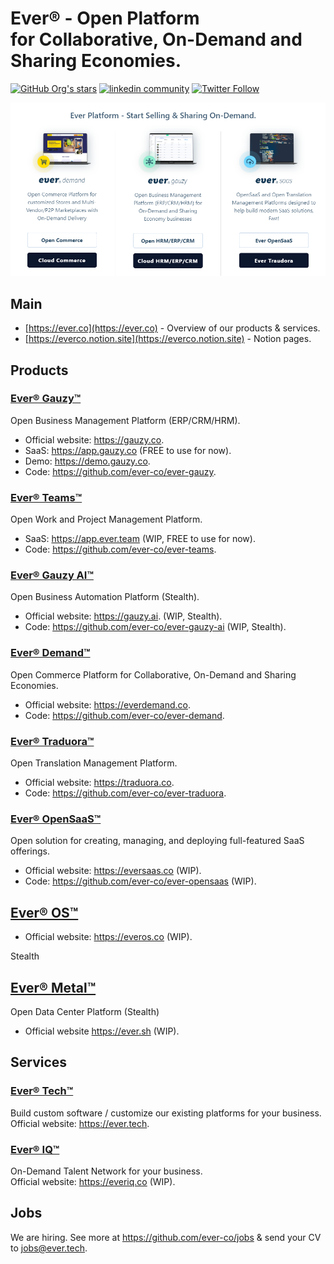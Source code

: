 # Ever® - Open Platform <br> for Collaborative, On-Demand and Sharing Economies.

<a href="https://github.com/ever-co"><img alt="GitHub Org's stars" src="https://img.shields.io/github/stars/ever-co?style=social"></a>
<a href="https://www.linkedin.com/company/everhq"><img src="https://img.shields.io/badge/LinkedIn-white?logo=linkedin&style=social" alt="linkedin community"></a>
<a href="https://twitter.com/everplatform"><img alt="Twitter Follow" src="https://img.shields.io/twitter/follow/everplatform?style=social"></a>

![Our Products](https://github.com/ever-co/.github/raw/develop/assets/images/ever_products.png)

## Main

- [https://ever.co](https://ever.co) - Overview of our products & services.
- [https://everco.notion.site](https://everco.notion.site) - Notion pages.

## Products

### [Ever® Gauzy™](https://github.com/ever-co/ever-gauzy)  

Open Business Management Platform (ERP/CRM/HRM).  

- Official website: <https://gauzy.co>.  
- SaaS: <https://app.gauzy.co> (FREE to use for now).  
- Demo: <https://demo.gauzy.co>.  
- Code: <https://github.com/ever-co/ever-gauzy>.

### [Ever® Teams™](https://github.com/ever-co/ever-teams)  

Open Work and Project Management Platform.  

- SaaS: <https://app.ever.team> (WIP, FREE to use for now).  
- Code: <https://github.com/ever-co/ever-teams>.

### [Ever® Gauzy AI™](https://github.com/ever-co/ever-gauzy-ai)  

Open Business Automation Platform (Stealth).  

- Official website: <https://gauzy.ai>. (WIP, Stealth).   
- Code: <https://github.com/ever-co/ever-gauzy-ai> (WIP, Stealth).  

### [Ever® Demand™](https://github.com/ever-co/ever-demand)  

Open Commerce Platform for Collaborative, On-Demand and Sharing Economies.  

- Official website: <https://everdemand.co>.  
- Code: <https://github.com/ever-co/ever-demand>.

### [Ever® Traduora™](https://github.com/ever-co/ever-traduora)  

Open Translation Management Platform.  

- Official website: <https://traduora.co>.  
- Code: <https://github.com/ever-co/ever-traduora>.

### [Ever® OpenSaaS™](https://github.com/ever-co/ever-opensaas)  

Open solution for creating, managing, and deploying full-featured SaaS offerings.  

- Official website: <https://eversaas.co> (WIP).  
- Code: <https://github.com/ever-co/ever-opensaas> (WIP).

## [Ever® OS™](https://everos.co)

- Official website: <https://everos.co> (WIP).  

Stealth

## [Ever® Metal™](https://ever.sh)

Open Data Center Platform (Stealth)  

- Official website <https://ever.sh> (WIP).

## Services

### [Ever® Tech™](https://ever.tech)

Build custom software / customize our existing platforms for your business.  
Official website: <https://ever.tech>.

### [Ever® IQ™](https://everiq.co) 

On-Demand Talent Network for your business.  
Official website: <https://everiq.co> (WIP).

## Jobs

We are hiring. See more at https://github.com/ever-co/jobs & send your CV to <jobs@ever.tech>.
